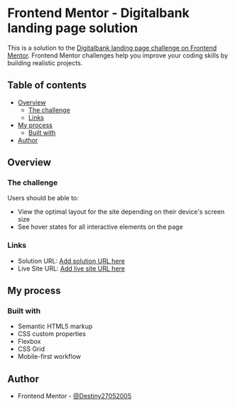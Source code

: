 # Frontend Mentor - Digitalbank landing page solution

This is a solution to the [Digitalbank landing page challenge on Frontend Mentor](https://www.frontendmentor.io/challenges/digital-bank-landing-page-WaUhkoDN). Frontend Mentor challenges help you improve your coding skills by building realistic projects.

## Table of contents

- [Overview](#overview)
  - [The challenge](#the-challenge)
  - [Links](#links)
- [My process](#my-process)
  - [Built with](#built-with)
- [Author](#author)

## Overview

### The challenge

Users should be able to:

- View the optimal layout for the site depending on their device's screen size
- See hover states for all interactive elements on the page

### Links

- Solution URL: [Add solution URL here](https://www.frontendmentor.io/solutions/digital-bank-landing-page-IWRj5_Q1Ea)
- Live Site URL: [Add live site URL here](https://digital-landing-page-master-379s.vercel.app/)

## My process

### Built with

- Semantic HTML5 markup
- CSS custom properties
- Flexbox
- CSS Grid
- Mobile-first workflow


## Author
- Frontend Mentor - [@Destiny27052005](https://www.frontendmentor.io/profile/Destiny27052005)
